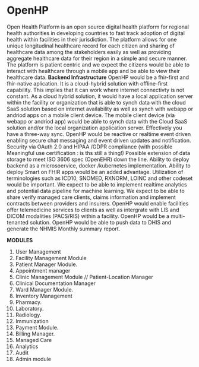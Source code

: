 # OpenHP
Open Health Platform is an open source digital health platform for regional health authorities in developing countries to fast track adoption of digital health within facilities in their jurisdiction. The platform allows for one unique longitudinal healthcare record for each citizen and sharing of healthcare data among the stakeholders easily as well as providing aggregate healthcare data for their region in a simple and secure manner.
The platform is patient centric and we expect the citizens would be able to interact with healthcare through a mobile app and be able to view their healthcare data.
**Backend Infrastructure**
OpenHP would be a fhir-first and fhir-native aplication. It is a cloud-hybrid solution with offline-first capability. This implies that it can work where internet connectivty is not constant. As a cloud hybrid solution, it would have a local application server within the facility or organization that is able to synch data  with the cloud SaaS solution based on internet availability as well as synch with webapp or andriod apps on a mobile client device. The mobile client device (via webapp or andriod app) would be able to synch data with the Cloud SaaS solution and/or the local organization application server. Effectively you have a three-way sync.
OpenHP would be reactive or realtime event driven enabling secure chat messaging and event driven updates and notification.
Security via OAuth 2.0 and HIPAA /GDPR compliance (with possible Meaningful use certification : is ths still a thing!)
Possible extension of data storage to meet ISO 3606 spec (OpenEHR) down the line.
Ability to deploy backend as a microsoervice, docker /kubernetes implementation.
Ability to deploy Smart on FHIR apps would be an added advantage.
Utilization of terminologies such as ICD10, SNOMED, RXNORM, LOINC and other codeset would be important.
We expect to be able to implement realtime analytics and potential data pipeline for machine learning.
We expect to be able to share verify managed care clients, claims information and implement contracts between providers and insurers.
OpenHP would enable facilities offer telemedicine services to clients as well as intergrate with LIS and DICOM modalities (PACS/RIS) within a facility.
OpenHP would be a multi-tenanted solution.
OpenHP would be able to push data to DHIS and generate the NHMIS Monthly summary report.

**MODULES**
1. User Management
1. Facility Management Module
1. Patient Manager Module.
1. Appointment manager
1. Clinic Management Module // Patient-Location Manager
1. Clinical Documentation Manager
1. Ward Manager Module.
1. Inventory Management
1. Pharmacy.
1. Laboratory.
1. Radiology.
1. Immunization
1. Payment Module.
1. Billing Manager.
1. Managed Care
1. Analytics
1. Audit
1. Admin module
